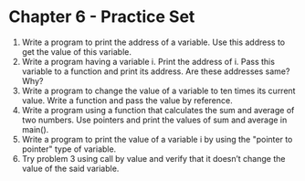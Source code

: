 # Chapter 6 - Practice Set

1. Write a program to print the address of a variable. Use this address to get the value of this variable.
2. Write a program having a variable i. Print the address of i. Pass this variable to a function and print its address.
   Are these addresses same? Why?
3. Write a program to change the value of a variable to ten times its current value. Write a function and pass the value
   by reference.
4. Write a program using a function that calculates the sum and average of two numbers. Use pointers and print the
   values of sum and average in main().
5. Write a program to print the value of a variable i by using the "pointer to pointer" type of variable.
6. Try problem 3 using call by value and verify that it doesn’t change the value of the said variable.